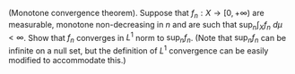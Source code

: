 (Monotone convergence theorem). Suppose that $f_n:X\to [0,+\infty)$ are measurable, monotone non-decreasing in $n$ and are such that $\sup _n \int _X f_n\ d \mu< \infty$. Show that $f_n$ converges in $L^1$ norm to $\sup _n f_n$. (Note that $\sup _n f_n$ can be infinite on a null set, but the definition of $L^1$ convergence can be easily modified to accommodate this.)